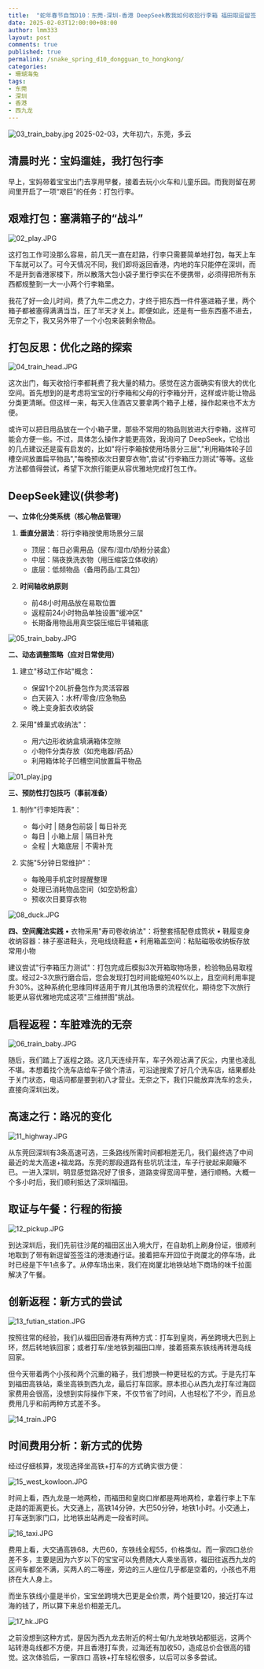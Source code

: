 ```yaml
---
title:  "蛇年春节自驾D10：东莞-深圳-香港 DeepSeek教我如何收拾行李箱 福田取逗留签 回港新方式"
date: 2025-02-03T12:00:00+08:00
author: lmm333
layout: post
comments: true
published: true
permalink: /snake_spring_d10_dongguan_to_hongkong/
categories:
- 珊瑚海兔
tags:
- 东莞
- 深圳
- 香港
- 西九龙
---
```

![03_train_baby.jpg](../images/2025-02-03-snake_spring_d10_dongguan_to_hongkong/03_train_baby.jpg)
2025-02-03，大年初六，东莞，多云

## 清晨时光：宝妈遛娃，我打包行李

早上，宝妈带着宝宝出门去享用早餐，接着去玩小火车和儿童乐园。而我则留在房间里开启了一项“艰巨”的任务：打包行李。
<!--more-->


## 艰难打包：塞满箱子的“战斗”

![02_play.JPG](../images/2025-02-03-snake_spring_d10_dongguan_to_hongkong/02_play.JPG)

这打包工作可没那么容易，前几天一直在赶路，行李只需要简单地打包，每天上车下车就可以了。可今天情况不同，我们即将返回香港，内地的车只能停在深圳，而不是开到香港家楼下，所以散落大包小袋子里行李实在不便携带，必须得把所有东西都规整到一大一小两个行李箱里。

我花了好一会儿时间，费了九牛二虎之力，才终于把东西一件件塞进箱子里，两个箱子都被塞得满满当当，压了半天才关上。即便如此，还是有一些东西塞不进去，无奈之下，我又另外带了一个小包来装剩余物品。

## 打包反思：优化之路的探索

![04_train_head.JPG](../images/2025-02-03-snake_spring_d10_dongguan_to_hongkong/04_train_head.JPG)

这次出门，每天收拾行李都耗费了我大量的精力。感觉在这方面确实有很大的优化空间。首先想到的是考虑将宝宝的行李箱和父母的行李箱分开，这样或许能让物品分类更清晰。但这样一来，每天入住酒店又要拿两个箱子上楼，操作起来也不太方便。

或许可以把日用品放在一个小箱子里，那些不常用的物品则放进大行李箱，这样可能会方便一些。不过，具体怎么操作才能更高效，我询问了 DeepSeek，它给出的几点建议还是蛮有启发的，比如"将行李箱按使用场景分三层","利用箱体轮子凹槽空间放置扁平物品","每晚预收次日要穿衣物",尝试"行李箱压力测试"等等。这些方法都值得尝试，希望下次旅行能更从容优雅地完成打包工作。

## DeepSeek建议(供参考)

**一、立体化分类系统（核心物品管理）**
1. **垂直分层法**：将行李箱按使用场景分三层
   - 顶层：每日必需用品（尿布/湿巾/奶粉分装盒）
   - 中层：隔夜换洗衣物（用压缩袋立体收纳）
   - 底层：低频物品（备用药品/工具包）

2. **时间轴收纳原则**
   - 前48小时用品放在易取位置
   - 返程前24小时物品单独设置"缓冲区"
   - 长期备用物品用真空袋压缩后平铺箱底

![05_train_baby.JPG](../images/2025-02-03-snake_spring_d10_dongguan_to_hongkong/05_train_baby.JPG)

**二、动态调整策略（应对日常使用）**
1. 建立"移动工作站"概念：
   - 保留1个20L折叠包作为灵活容器
   - 白天装入：水杯/零食/应急物品
   - 晚上变身脏衣收纳袋

2. 采用"蜂巢式收纳法"：
   - 用六边形收纳盒填满箱体空隙
   - 小物件分类存放（如充电器/药品）
   - 利用箱体轮子凹槽空间放置扁平物品

![01_play.jpg](../images/2025-02-03-snake_spring_d10_dongguan_to_hongkong/01_play.jpg)

**三、预防性打包技巧（事前准备）**
1. 制作"行李矩阵表"：
   - 每小时 | 随身包前袋 | 每日补充
   - 每日 | 小箱上层 | 隔日补充
   - 全程 | 大箱底层 | 不需补充

2. 实施"5分钟日常维护"：
   - 每晚用手机定时提醒整理
   - 处理已消耗物品空间（如空奶粉盒）
   - 预收次日要穿衣物

![08_duck.JPG](../images/2025-02-03-snake_spring_d10_dongguan_to_hongkong/08_duck.JPG)

**四、空间魔法实践**
• 衣物采用"寿司卷收纳法"：将整套搭配卷成筒状
• 鞋履变身收纳容器：袜子塞进鞋头，充电线绕鞋底
• 利用箱盖空间：粘贴磁吸收纳板存放常用小物

建议尝试"行李箱压力测试"：打包完成后模拟3次开箱取物场景，检验物品易取程度。经过2-3次旅行磨合后，您会发现打包时间能缩短40%以上，且空间利用率提升30%。这种系统化思维同样适用于育儿其他场景的流程优化，期待您下次旅行能更从容优雅地完成这项"三维拼图"挑战。

## 启程返程：车脏难洗的无奈

![06_train_baby.JPG](../images/2025-02-03-snake_spring_d10_dongguan_to_hongkong/06_train_baby.JPG)

随后，我们踏上了返程之路。这几天连续开车，车子外观沾满了灰尘，内里也凌乱不堪。本想着找个洗车店给车子做个清洁，可沿途搜索了好几个洗车店，结果都处于关门状态，电话问都是要到初八才营业。无奈之下，我们只能放弃洗车的念头，直接向深圳出发。

## 高速之行：路况的变化
![11_highway.JPG](../images/2025-02-03-snake_spring_d10_dongguan_to_hongkong/11_highway.JPG)

从东莞回深圳有3条高速可选，三条路线所需时间都相差无几，我们最终选了中间最近的龙大高速+福龙路。东莞的那段道路有些坑坑洼洼，车子行驶起来颠簸不已。一进入深圳，明显感觉路况好了很多，道路变得宽阔平整，通行顺畅。大概一个多小时后，我们顺利抵达了深圳福田。

## 取证与午餐：行程的衔接
![12_pickup.JPG](../images/2025-02-03-snake_spring_d10_dongguan_to_hongkong/12_pickup.JPG)

到达深圳后，我们先前往沙尾的福田区出入境大厅，在自助机上刷身份证，很顺利地取到了带有新逗留签签注的港澳通行证。接着把车开回位于岗厦北的停车场，此时已经是下午1点多了。从停车场出来，我们在岗厦北地铁站地下商场的味千拉面解决了午餐。

## 创新返程：新方式的尝试
![13_futian_station.JPG](../images/2025-02-03-snake_spring_d10_dongguan_to_hongkong/13_futian_station.JPG)

按照往常的经验，我们从福田回香港有两种方式：打车到皇岗，再坐跨境大巴到上环，然后转地铁回家；或者打车/坐地铁到福田口岸，接着搭乘东铁线再转港岛线回家。

但今天带着两个小孩和两个沉重的箱子，我们想换一种更轻松的方式。于是先打车到福田高铁站，乘坐高铁到西九龙，最后打车回家。原本担心从西九龙打车过海回家费用会很高，没想到实际操作下来，不仅节省了时间，人也轻松了不少，而且总费用几乎和前两种方式差不多。

![14_train.JPG](../images/2025-02-03-snake_spring_d10_dongguan_to_hongkong/14_train.JPG)

## 时间费用分析：新方式的优势

经过仔细核算，发现选择坐高铁+打车的方式确实很方便：

![15_west_kowloon.JPG](../images/2025-02-03-snake_spring_d10_dongguan_to_hongkong/15_west_kowloon.JPG)

时间上看，西九龙是一地两检，而福田和皇岗口岸都是两地两检，拿着行李上下车走路的距离更长。大交通上，高铁14分钟，大巴50分钟，地铁1小时。小交通上，打车送到家门口，比地铁出站再走一段省时间。

![16_taxi.JPG](../images/2025-02-03-snake_spring_d10_dongguan_to_hongkong/16_taxi.JPG)

费用上看，大交通高铁68，大巴60，东铁线全程55，价格类似。而一家四口总价差不多，主要是因为六岁以下的宝宝可以免费随大人乘坐高铁，福田往返西九龙的区间车都坐不满，买两人的二等座，旁边的三人座位几乎都是空着的，小孩也不用挤在大人身上。

而坐东铁线小童是半价，宝宝坐跨境大巴更是全价票，两个娃要120，接近打车过海的钱了，所以算下来总价相差无几。

![17_hk.JPG](../images/2025-02-03-snake_spring_d10_dongguan_to_hongkong/17_hk.JPG)

之前没想到这种方式，是因为西九龙去附近的柯士甸/九龙地铁站都挺远，这两个站转港岛线都不方便，并且香港打车贵，过海还有加收50，造成总价会很高的错觉。这次体验后，一家四口 高铁+打车轻松很多，以后可以多多尝试。
